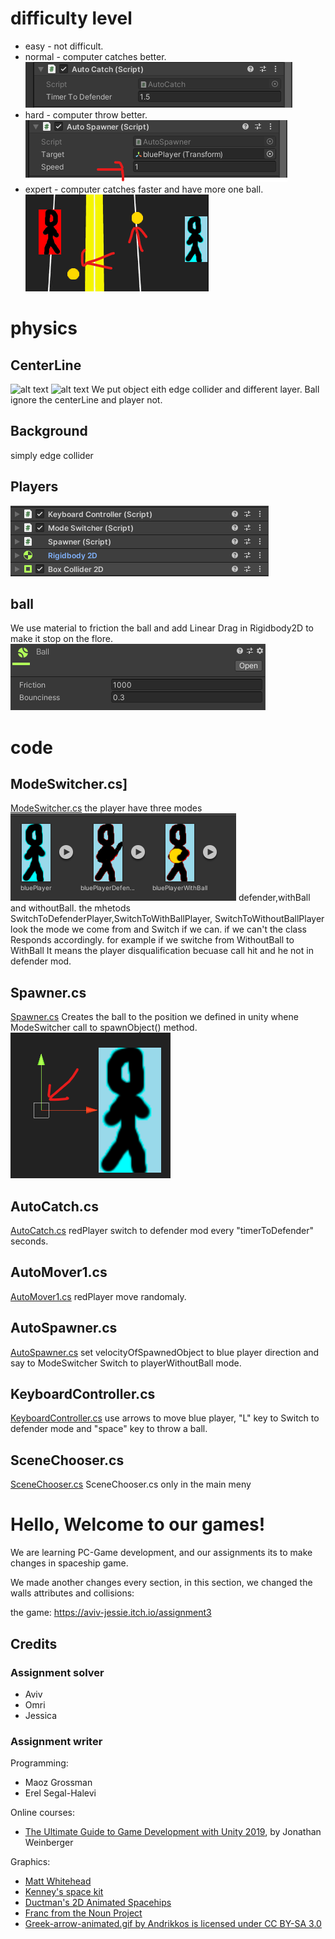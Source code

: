 # difficulty level
* easy - not difficult.
* normal - computer catches better.
![alt text](https://github.com/Aviv-Jessie/Assignment3/blob/master/1.png?raw=true)
* hard - computer throw better.
![alt text](https://github.com/Aviv-Jessie/Assignment3/blob/master/2.png?raw=true)
* expert - computer catches faster and have more one ball.
![alt text](https://github.com/Aviv-Jessie/Assignment3/blob/master/3.png?raw=true)

# physics
## CenterLine
![alt text](https://github.com/Aviv-Jessie/Assignment3/blob/master/Screenshot_1.gif?raw=true)
![alt text](https://github.com/Aviv-Jessie/Assignment3/blob/master/Screenshot_2.png?raw=true)
We put object eith edge collider and different layer.
Ball ignore the centerLine and player not.

## Background
simply edge collider

## Players
![alt text](https://github.com/Aviv-Jessie/Assignment3/blob/master/4.png?raw=true)

## ball
We use material to friction the ball and add Linear Drag in Rigidbody2D to make it stop on the flore.
![alt text](https://github.com/Aviv-Jessie/Assignment3/blob/master/5.png?raw=true)

# code
## ModeSwitcher.cs]
[ModeSwitcher.cs](https://github.com/Aviv-Jessie/Assignment3/blob/master/Assets/Scripts/ModeSwitcher.cs) 
the player have three modes ![alt text](https://github.com/Aviv-Jessie/Assignment3/blob/master/6.png?raw=true)
defender,withBall and withoutBall.
the mhetods  SwitchToDefenderPlayer,SwitchToWithBallPlayer, SwitchToWithoutBallPlayer 
look the mode we come from and Switch if we can. if we can't the class Responds accordingly.
for example if we switche from WithoutBall to WithBall It means the player disqualification 
becuase call hit and he not in defender mod.

## Spawner.cs
[Spawner.cs](https://github.com/Aviv-Jessie/Assignment3/blob/master/Assets/Scripts/Spawner.cs)
Creates the ball to the position we defined in unity whene ModeSwitcher call to spawnObject() method.
![alt text](https://github.com/Aviv-Jessie/Assignment3/blob/master/7.png?raw=true)

## AutoCatch.cs
[AutoCatch.cs](https://github.com/Aviv-Jessie/Assignment3/blob/master/Assets/Scripts/AutoCatch.cs)
redPlayer switch to defender mod every "timerToDefender" seconds.

## AutoMover1.cs
[AutoMover1.cs](https://github.com/Aviv-Jessie/Assignment3/blob/master/Assets/Scripts/AutoMover1.cs)
redPlayer move randomaly.

## AutoSpawner.cs
[AutoSpawner.cs](https://github.com/Aviv-Jessie/Assignment3/blob/master/Assets/Scripts/AutoSpawner.cs)
set velocityOfSpawnedObject to blue player direction and say to ModeSwitcher Switch to playerWithoutBall mode.

## KeyboardController.cs
[KeyboardController.cs](https://github.com/Aviv-Jessie/Assignment3/blob/master/Assets/Scripts/KeyboardController.cs)
use arrows to move blue player, "L" key to Switch to defender mode and "space" key to throw a ball.

## SceneChooser.cs
[SceneChooser.cs](https://github.com/Aviv-Jessie/Assignment3/blob/master/Assets/Scripts/SceneChooser.cs)
SceneChooser.cs only in the main meny 

# Hello, Welcome to our games!

 We are learning PC-Game development, and our assignments its to make changes in spaceship game.

We made another changes every section, in this section, we changed the walls attributes and collisions:

the game:
https://aviv-jessie.itch.io/assignment3




## Credits
### Assignment solver
* Aviv
* Omri
* Jessica

### Assignment writer
Programming:
* Maoz Grossman
* Erel Segal-Halevi

Online courses:
* [The Ultimate Guide to Game Development with Unity 2019](https://www.udemy.com/the-ultimate-guide-to-game-development-with-unity/), by Jonathan Weinberger

Graphics:
* [Matt Whitehead](https://ccsearch.creativecommons.org/photos/7fd4a37b-8d1a-4d4c-80a2-4ca4a3839941)
* [Kenney's space kit](https://kenney.nl/assets/space-kit)
* [Ductman's 2D Animated Spacehips](https://assetstore.unity.com/packages/2d/characters/2d-animated-spaceships-96852)
* [Franc from the Noun Project](https://commons.wikimedia.org/w/index.php?curid=64661575)
* [Greek-arrow-animated.gif by Andrikkos is licensed under CC BY-SA 3.0](https://search.creativecommons.org/photos/2db102af-80d0-4ec8-9171-1ac77d2565ce)
